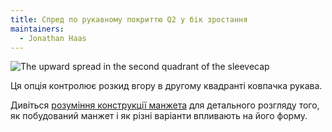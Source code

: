 ```yaml
---
title: Спред по рукавному покриттю Q2 у бік зростання
maintainers:
  - Jonathan Haas
---
```


![The upward spread in the second quadrant of the sleevecap](./sleevecapq2spread2.svg)

Ця опція контролює розкид вгору в другому квадранті ковпачка рукава.

<Tip>

Дивіться [розуміння конструкції манжета](/docs/designs/brian/options#understanding-the-sleevecap) для детального
розгляду того, як побудований манжет і як різні варіанти впливають на його форму.

</Tip>
